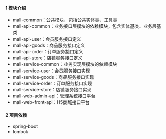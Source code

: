 #### 1 模块介绍  
+ mall-common：公共模块，包括公共实体类、工具类
+ mall-api-common：业务接口层模块的依赖模块，包含实体基类、业务层基类
+ mall-api-user：会员服务接口定义
+ mall-api-goods：商品服务接口定义
+ mall-api-order：订单服务接口定义
+ mall-api-store：店铺服务接口定义
+ mall-service-common：业务实现层模块的依赖模块
+ mall-service-user：会员服务接口实现
+ mall-service-goods：商品服务接口实现
+ mall-service-order：订单服务接口实现
+ mall-service-store：店铺服务接口实现
+ mall-web-admin-api：管理系统接口平台
+ mall-web-front-api：H5商城接口平台
#### 2 项目依赖
+ spring-boot
+ lombok